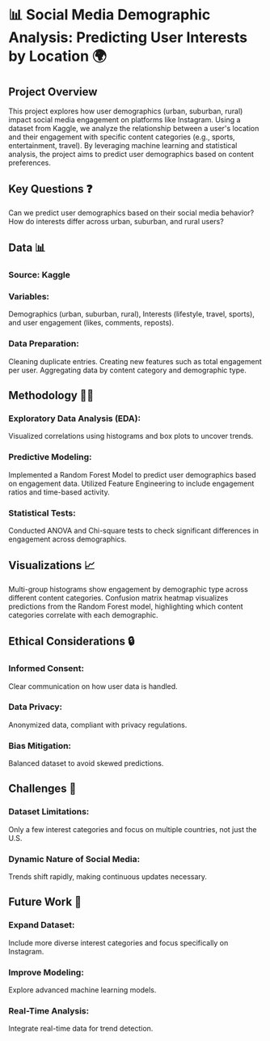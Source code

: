 # 📊 Social Media Demographic Analysis: Predicting User Interests by Location 🌍

## Project Overview
This project explores how user demographics (urban, suburban, rural) impact social media engagement on platforms like Instagram. Using a dataset from Kaggle, we analyze the relationship between a user's location and their engagement with specific content categories (e.g., sports, entertainment, travel). By leveraging machine learning and statistical analysis, the project aims to predict user demographics based on content preferences.

## Key Questions ❓
Can we predict user demographics based on their social media behavior?
How do interests differ across urban, suburban, and rural users?

## Data 📊
### Source: Kaggle
### Variables: 
Demographics (urban, suburban, rural), Interests (lifestyle, travel, sports), and user engagement (likes, comments, reposts).
### Data Preparation:
Cleaning duplicate entries.
Creating new features such as total engagement per user.
Aggregating data by content category and demographic type.

## Methodology 🧑‍💻
### Exploratory Data Analysis (EDA):
Visualized correlations using histograms and box plots to uncover trends.

### Predictive Modeling:
Implemented a Random Forest Model to predict user demographics based on engagement data.
Utilized Feature Engineering to include engagement ratios and time-based activity.

### Statistical Tests:
Conducted ANOVA and Chi-square tests to check significant differences in engagement across demographics.

## Visualizations 📈
Multi-group histograms show engagement by demographic type across different content categories.
Confusion matrix heatmap visualizes predictions from the Random Forest model, highlighting which content categories correlate with each demographic.

## Ethical Considerations 🔒
### Informed Consent: 
Clear communication on how user data is handled.
### Data Privacy: 
Anonymized data, compliant with privacy regulations.
### Bias Mitigation: 
Balanced dataset to avoid skewed predictions.

## Challenges 🚧
### Dataset Limitations: 
Only a few interest categories and focus on multiple countries, not just the U.S.
### Dynamic Nature of Social Media: 
Trends shift rapidly, making continuous updates necessary.

## Future Work 🚀
### Expand Dataset: 
Include more diverse interest categories and focus specifically on Instagram.
### Improve Modeling: 
Explore advanced machine learning models.
### Real-Time Analysis: 
Integrate real-time data for trend detection.
